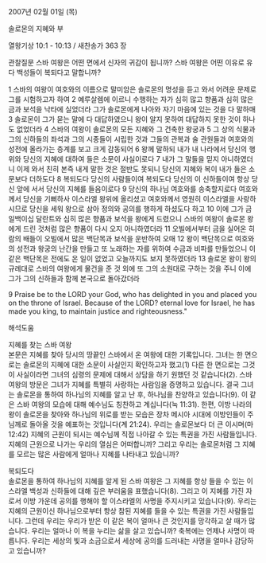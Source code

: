 2007년 02월 01일 (목)

솔로몬의 지혜와 부



열왕기상 10:1 - 10:13 / 새찬송가 363 장


관찰질문
스바 여왕은 어떤 면에서 신자의 귀감이 됩니까?
스바 여왕은 어떤 이유로 유다 백성들이 복되다고 말합니까?

1 스바의 여왕이 여호와의 이름으로 말미암은 솔로몬의 명성을 듣고 와서 어려운 문제로 그를 시험하고자 하여 2 예루살렘에 이르니 수행하는 자가 심히 많고 향품과 심히 많은 금과 보석을 낙타에 실었더라 그가 솔로몬에게 나아와 자기 마음에 있는 것을 다 말하매 3 솔로몬이 그가 묻는 말에 다 대답하였으니 왕이 알지 못하여 대답하지 못한 것이 하나도 없었더라 4 스바의 여왕이 솔로몬의 모든 지혜와 그 건축한 왕궁과 5 그 상의 식물과 그의 신하들의 좌석과 그의 시종들이 시립한 것과 그들의 관복과 술 관원들과 여호와의 성전에 올라가는 층계를 보고 크게 감동되어 6 왕께 말하되 내가 내 나라에서 당신의 행위와 당신의 지혜에 대하여 들은 소문이 사실이로다 7 내가 그 말들을 믿지 아니하였더니 이제 와서 친히 본즉 내게 말한 것은 절반도 못되니 당신의 지혜와 복이 내가 들은 소문보다 더하도다 8 복되도다 당신의 사람들이여 복되도다 당신의 이 신하들이여 항상 당신 앞에 서서 당신의 지혜를 들음이로다 9 당신의 하나님 여호와를 송축할지로다 여호와께서 당신을 기뻐하사 이스라엘 왕위에 올리셨고 여호와께서 영원히 이스라엘을 사랑하시므로 당신을 세워 왕으로 삼아 정의와 공의를 행하게 하셨도다 하고 10 이에 그가 금 일백이십 달란트와 심히 많은 향품과 보석을 왕에게 드렸으니 스바의 여왕이 솔로몬 왕에게 드린 것처럼 많은 향품이 다시 오지 아니하였더라 11 오빌에서부터 금을 실어온 히람의 배들이 오빌에서 많은 백단목과 보석을 운반하여 오매 
12 왕이 백단목으로 여호와의 성전과 왕궁의 난간을 만들고 또 노래하는 자를 위하여 수금과 비파를 만들었으니 이같은 백단목은 전에도 온 일이 없었고 오늘까지도 보지 못하였더라 13 솔로몬 왕이 왕의 규례대로 스바의 여왕에게 물건을 준 것 외에 또 그의 소원대로 구하는 것을 주니 이에 그가 그의 신하들과 함께 본국으로 돌아갔더라  

9 Praise be to the LORD your God, who has delighted in you and placed you on the throne of Israel. Because of the LORD? eternal love for Israel, he has made you king, to maintain justice and righteousness."

해석도움





지혜를 찾는 스바 여왕  
본문은 지혜를 찾아 당시의 땅끝인 스바에서 온 여왕에 대한 기록입니다. 그녀는 한 면으로는 솔로몬의 지혜에 대한 소문이 사실인지 확인하고자 했고(1) 다른 한 면으로는 그것이 사실이라면 그녀의 심령의 문제에 대해서 상담을 하기 원했던 것 같습니다(2). 스바 여왕의 방문은 그녀가 지혜를 특별히 사랑하는 사람임을 증명하고 있습니다. 결국 그녀는 솔로몬을 통하여 하나님의 지혜를 알고 난 후, 하나님을 찬양하고 있습니다(9). 이 같은 스바 여왕의 모습에 대해 예수님도 칭찬하고 계십니다(눅 11:31). 한편, 이방 나라의 왕이 솔로몬을 찾아와 하나님의 위로를 받는 모습은 장차 메시아 시대에 이방인들이 주님께로 돌아올 것을 예표하는 것입니다(계 21:24). 우리는 솔로몬보다 더 큰 이시며(마 12:42) 지혜의 근원이 되시는 예수님께 직접 나아갈 수 있는 특권을 가진 사람들입니다. 지혜의 근원으로 나가는 우리의 열심은 어떠합니까? 그리고 우리는 솔로몬처럼 그 지혜를 모르는 많은 사람에게 얼마나 지혜를 나타내고 있습니까? 

복되도다  
솔로몬을 통하여 하나님의 지혜를 알게 된 스바 여왕은 그 지혜를 항상 들을 수 있는 이스라엘 백성과 신하들에 대해 깊은 부러움을 표했습니다(8). 그리고 이 지혜를 가진 자로서 이방 가운데 공의를 행해야 할 이스라엘의 사명을 주지시키고 있습니다(9). 우리는 지혜의 근원이신 하나님으로부터 항상 참된 지혜를 들을 수 있는 특권을 가진 사람들입니다. 그런데 우리는 우리가 받은 이 같은 복이 얼마나 큰 것인지를 망각하고 살 때가 많습니다. 우리는 얼마나 이 복을 누리는 삶을 살고 있습니까? 축복에는 언제나 사명이 따릅니다. 우리는 세상의 빛과 소금으로서 세상에 공의를 드러내는 사명을 얼마나 감당하고 있습니까?